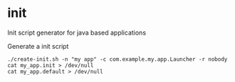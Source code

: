 init
====

Init script generator for java based applications

Generate a init script

```
./create-init.sh -n "my app" -c com.example.my.app.Launcher -r nobody
cat my_app.init > /dev/null
cat my_app.default > /dev/null
```
